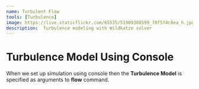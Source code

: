 ```yaml
---
name: Turbulent Flow
tools: [Turbulence]
image: https://live.staticflickr.com/65535/51909308599_70f5f4c8ea_h.jpg
description:  Turbulence modeling with Wildkatze solver
---
```


# Turbulence Model Using Console

When we set up simulation using console then the **Turbulence Model** is specified as arguments to **flow** command. 


 

